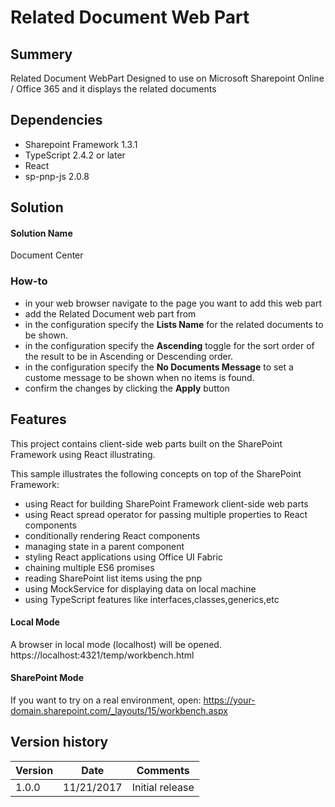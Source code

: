 # Related Document Web Part
## Summery

Related Document WebPart Designed to use on Microsoft Sharepoint Online / Office 365 and it displays the related documents

## Dependencies
* Sharepoint Framework 1.3.1
* TypeScript 2.4.2 or later
* React
* sp-pnp-js 2.0.8

## Solution

#### Solution Name
Document Center

### How-to

  * in your web browser navigate to the page you want to add this web part
  * add the Related Document web part from 
  * in the configuration specify the **Lists Name** for the related documents to be shown.
  * in the configuration specify the **Ascending** toggle for the sort order of the result to be in Ascending or Descending order.
  * in the configuration specify the **No Documents Message** to set a custome message to be shown when no items is found.
  * confirm the changes by clicking the **Apply** button

## Features

This project contains client-side web parts built on the SharePoint Framework using React illustrating.

This sample illustrates the following concepts on top of the SharePoint Framework:

* using React for building SharePoint Framework client-side web parts
* using React spread operator for passing multiple properties to React components
* conditionally rendering React components
* managing state in a parent component
* styling React applications using Office UI Fabric
* chaining multiple ES6 promises
* reading SharePoint list items using the pnp
* using MockService for displaying data on local machine
* using TypeScript features like interfaces,classes,generics,etc

#### Local Mode
A browser in local mode (localhost) will be opened.
https://localhost:4321/temp/workbench.html

#### SharePoint Mode
If you want to try on a real environment, open:
https://your-domain.sharepoint.com/_layouts/15/workbench.aspx

## Version history

Version|    Date   |    Comments
-------|-----------|---------------
1.0.0  | 11/21/2017 |Initial release